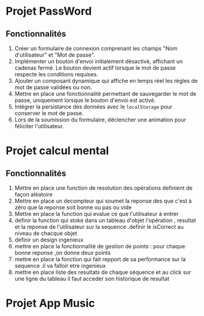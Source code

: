 # Projet PassWord
## Fonctionnalités

1. Créer un formulaire de connexion comprenant les champs "Nom d'utilisateur" et "Mot de passe".
2. Implémenter un bouton d'envoi initialement désactivé, affichant un cadenas fermé. Le bouton devient actif lorsque le mot de passe respecte les conditions requises.
3. Ajouter un composant dynamique qui affiche en temps réel les règles de mot de passe validées ou non.
4. Mettre en place une fonctionnalité permettant de sauvegarder le mot de passe, uniquement lorsque le bouton d'envoi est activé.
5. Intégrer la persistance des données avec le `localStorage` pour conserver le mot de passe.
6. Lors de la soumission du formulaire, déclencher une animation pour féliciter l'utilisateur.

# Projet calcul mental
## Fonctionnalités

1. Mettre en place une function de resolution des opérations definient de façon aléatoire
2. Mettre en place un decompteur qui soumet la reponse  des que c'est à zéro que la reponse soit bonne ou pas ou vide
3. Mettre en place la function qui evalue ce que l'utilisateur à entrer
4. definir la function qui stoke   dans un tableau d'objet l'opération , resultat et la reponse de l'utilisateur sur la sequence .definir le isCorrect au niveau de chacque objet
5. definir un design ingenieux
6. mettre en place la fonctionnalité de gestion de points : pour chaque bonne reponse ,on donne deux points
7. mettre en place la fonction qui fait repport de sa performance sur la sequence
   .il va falloir etre ingenieux
8. mettre en place liste des resultats de chaque séquence  et au click sur une ligne du tableau il faut acceder son historique de resultat

# Projet App Music